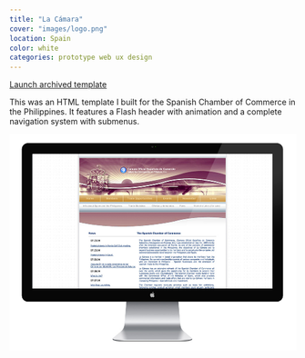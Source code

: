 ```yaml
---
title: "La Cámara"
cover: "images/logo.png"
location: Spain
color: white
categories: prototype web ux design
---
```


<p class="align-center">
<a class="btn" href="http://work.joanmira.com/webs/lacamara" target="_blank">Launch archived template</a>
</p>

This was an HTML template I built for the Spanish Chamber of Commerce in the Philippines. It features a Flash header with animation and a complete navigation system with submenus.

![](./images/1.jpg)
